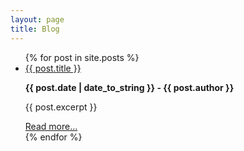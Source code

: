 ```yaml
---
layout: page
title: Blog
---
```


<ul>
  {% for post in site.posts %}
    <li>
      <a href="{{ post.url }}">{{ post.title }}</a>
      <p><strong>{{ post.date | date_to_string }} - {{ post.author }}</strong></p>
      <p>{{ post.excerpt }}</p>
      <a href="{{ post.url }}" class="btn">Read more...</a>
    </li>  
  {% endfor %}
</ul>